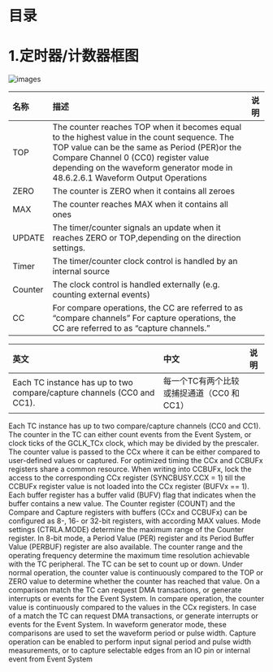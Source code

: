 
# 目录

# 1.定时器/计数器框图
![images](https://github.com/yuchengstudio/SAME54/blob/master/Timer_Counter/pictures/timer002.jpg)

| 名称 | 描述 | 说明 | 
| :----- | :----- | :----- |
 | TOP | The counter reaches TOP when it becomes equal to the highest value in the count sequence. The TOP value can be the same as Period (PER)or the Compare Channel 0 (CC0) register value depending on the waveform generator mode in 48.6.2.6.1 Waveform Output Operations | 
 | ZERO | The counter is ZERO when it contains all zeroes |  
 | MAX | The counter reaches MAX when it contains all ones |  
 | UPDATE | The timer/counter signals an update when it reaches ZERO or TOP,depending on the direction settings.|
 | Timer | The timer/counter clock control is handled by an internal source |
 | Counter | The clock control is handled externally (e.g. counting external events) |
 | CC | For compare operations, the CC are referred to as “compare channels” For capture operations, the CC are referred to as “capture channels.”|


| 英文 | 中文 | 说明 | 
| :-------- | :----- | :----- |
| Each TC instance has up to two compare/capture channels (CC0 and CC1). | 每一个TC有两个比较或捕捉通道（CC0 和 CC1）|  |


Each TC instance has up to two compare/capture channels (CC0 and CC1).
The counter in the TC can either count events from the Event System, or clock ticks of the GCLK_TCx
clock, which may be divided by the prescaler.
The counter value is passed to the CCx where it can be either compared to user-defined values or
captured.
For optimized timing the CCx and CCBUFx registers share a common resource. When writing into
CCBUFx, lock the access to the corresponding CCx register (SYNCBUSY.CCX = 1) till the CCBUFx
register value is not loaded into the CCx register (BUFVx == 1). Each buffer register has a buffer valid
(BUFV) flag that indicates when the buffer contains a new value.
The Counter register (COUNT) and the Compare and Capture registers with buffers (CCx and CCBUFx)
can be configured as 8-, 16- or 32-bit registers, with according MAX values. Mode settings
(CTRLA.MODE) determine the maximum range of the Counter register.
In 8-bit mode, a Period Value (PER) register and its Period Buffer Value (PERBUF) register are also
available. The counter range and the operating frequency determine the maximum time resolution
achievable with the TC peripheral.
The TC can be set to count up or down. Under normal operation, the counter value is continuously
compared to the TOP or ZERO value to determine whether the counter has reached that value. On a
comparison match the TC can request DMA transactions, or generate interrupts or events for the Event
System.
In compare operation, the counter value is continuously compared to the values in the CCx registers. In
case of a match the TC can request DMA transactions, or generate interrupts or events for the Event
System. In waveform generator mode, these comparisons are used to set the waveform period or pulse
width.
Capture operation can be enabled to perform input signal period and pulse width measurements, or to
capture selectable edges from an IO pin or internal event from Event System

